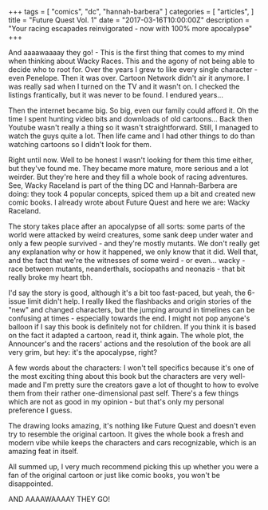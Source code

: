 +++
tags = [
  "comics",
  "dc",
  "hannah-barbera"
]
categories = [
  "articles",
]
title = "Future Quest Vol. 1"
date = "2017-03-16T10:00:00Z"
description = "Your racing escapades reinvigorated - now with 100% more apocalypse" 
+++

And aaaawaaaay they go! - This is the first thing that comes to my mind when thinking about Wacky Races. This and the agony of not being able to decide who to root for. Over the years I grew to like every single character - even Penelope. Then it was over. Cartoon Network didn't air it anymore. I was really sad when I turned on the TV and it wasn't on. I checked the listings frantically, but it was never to be found. I endured years...

Then the internet became big. So big, even our family could afford it. Oh the time I spent hunting video bits and downloads of old cartoons... Back then Youtube wasn't really a thing so it wasn't straightforward. Still, I managed to watch the guys quite a lot. Then life came and I had other things to do than watching cartoons so I didn't look for them.

Right until now. Well to be honest I wasn't looking for them this time either, but they've found me. They became more mature, more serious and a lot weirder. But they're here and they fill a whole book of racing adventures. See, Wacky Raceland is part of the thing DC and Hannah-Barbera are doing: they took 4 popular concepts, spiced them up a bit and created new comic books. I already wrote about Future Quest and here we are: Wacky Raceland.

The story takes place after an apocalypse of all sorts: some parts of the world were attacked by weird creatures, some sank deep under water and only a few people survived - and they're mostly mutants. We don't really get any explanation why or how it happened, we only know that it did. Well that, and the fact that we're the witnesses of some weird - or even... wacky - race between mutants, neanderthals, sociopaths and neonazis - that bit really broke my heart tbh.

I'd say the story is good, although it's a bit too fast-paced, but yeah, the 6-issue limit didn't help. I really liked the flashbacks and origin stories of the "new" and changed characters, but the jumping around in timelines can be confusing at times - especially towards the end. I might not pop anyone's balloon if I say this book is definitely not for children. If you think it is based on the fact it adapted a cartoon, read it, think again. The whole plot, the Announcer's and the racers' actions and the resolution of the book are all very grim, but hey: it's the apocalypse, right?

A few words about the characters: I won't tell specifics because it's one of the most exciting thing about this book but the characters are very well-made and I'm pretty sure the creators gave a lot of thought to how to evolve them from their rather one-dimensional past self. There's a few things which are not as good in my opinion - but that's only my personal preference I guess.

The drawing looks amazing, it's nothing like Future Quest and doesn't even try to resemble the original cartoon. It gives the whole book a fresh and modern vibe while keeps the characters and cars recognizable, which is an amazing feat in itself.

All summed up, I very much recommend picking this up whether you were a fan of the original cartoon or just like comic books, you won't be disappointed.

AND AAAAWAAAAY THEY GO!
